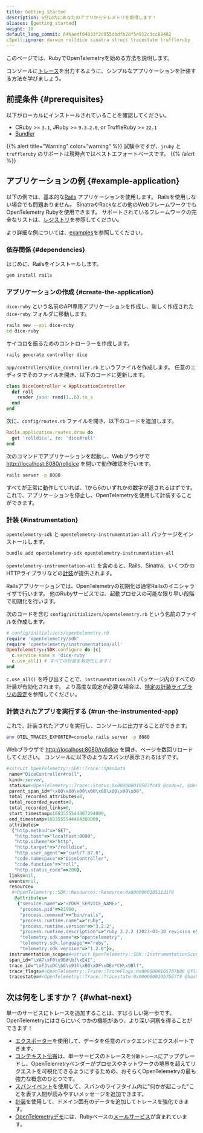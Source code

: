 ```yaml
---
title: Getting Started
description: 5分以内にあなたのアプリからテレメトリを取得します！
aliases: [getting_started]
weight: 10
default_lang_commit: 646aedf04033f2d955dbdfb20f5e912c3cc89482
cSpell:ignore: darwin rolldice sinatra struct tracestate truffleruby
---
```


このページでは、RubyでOpenTelemetryを始める方法を説明します。

コンソールに[トレース][traces]を出力するように、シンプルなアプリケーションを計装する方法を学びましょう。

## 前提条件 {#prerequisites}

以下がローカルにインストールされていることを確認してください。

- CRuby >= `3.1`, JRuby >= `9.3.2.0`, or TruffleRuby >= `22.1`
- [Bundler](https://bundler.io/)

{{% alert  title="Warning" color="warning" %}}
試験中ですが、`jruby` と `truffleruby` のサポートは現時点ではベストエフォートベースです。
{{% /alert %}}

## アプリケーションの例 {#example-application}

以下の例では、基本的な[Rails](https://rubyonrails.org/)
アプリケーションを使用します。
Railsを使用しない場合でも問題ありません。
SinatraやRackなどの他のWebフレームワークでもOpenTelemetry Rubyを使用できます。
サポートされているフレームワークの完全なリストは、[レジストリ](/ecosystem/registry/?component=instrumentation&language=ruby)を参照してください。

より詳細な例については、[examples](/docs/languages/ruby/examples/)を参照してください。

### 依存関係 {#dependencies}

はじめに、Railsをインストールします。

```sh
gem install rails
```

### アプリケーションの作成 {#create-the-application}

`dice-ruby` という名前のAPI専用アプリケーションを作成し、新しく作成された `dice-ruby` フォルダに移動します。

```sh
rails new --api dice-ruby
cd dice-ruby
```

サイコロを振るためのコントローラーを作成します。

```sh
rails generate controller dice
```

`app/controllers/dice_controller.rb` というファイルを作成します。
任意のエディタでそのファイルを開き、以下のコードに更新します。

```ruby
class DiceController < ApplicationController
  def roll
    render json: rand(1..6).to_s
  end
end
```

次に、`config/routes.rb` ファイルを開き、以下のコードを追加します。

```ruby
Rails.application.routes.draw do
  get 'rolldice', to: 'dice#roll'
end
```

次のコマンドでアプリケーションを起動し、Webブラウザで <http://localhost:8080/rolldice> を開いて動作確認を行います。

```sh
rails server -p 8080
```

すべてが正常に動作していれば、1から6のいずれかの数字が返されるはずです。
これで、アプリケーションを停止し、OpenTelemetryを使用して計装することができます。

### 計装 {#instrumentation}

`opentelemetry-sdk` と `opentelemetry-instrumentation-all` パッケージをインストールします。

```sh
bundle add opentelemetry-sdk opentelemetry-instrumentation-all
```

`opentelemetry-instrumentation-all` を含めると、Rails、Sinatra、いくつかのHTTPライブラリなどの[計装][instrumentations]が提供されます。

Railsアプリケーションでは、OpenTelemetryの初期化は通常Railsのイニシャライザで行います。
他のRubyサービスでは、起動プロセスの可能な限り早い段階で初期化を行います。

次のコードを含む `config/initializers/opentelemetry.rb` という名前のファイルを作成します。

```ruby
# config/initializers/opentelemetry.rb
require 'opentelemetry/sdk'
require 'opentelemetry/instrumentation/all'
OpenTelemetry::SDK.configure do |c|
  c.service_name = 'dice-ruby'
  c.use_all() # すべての計装を有効化します！
end
```

`c.use_all()` を呼び出すことで、`instrumentation/all` パッケージ内のすべての計装が有効化されます。
より高度な設定が必要な場合は、[特定の計装ライブラリの設定][config]を参照してください。

### 計装されたアプリを実行する {#run-the-instrumented-app}

これで、計装されたアプリを実行し、コンソールに出力することができます。

```sh
env OTEL_TRACES_EXPORTER=console rails server -p 8080
```

Webブラウザで <http://localhost:8080/rolldice> を開き、ページを数回リロードしてください。
コンソールに以下のようなスパンが表示されるはずです。

```ruby
#<struct OpenTelemetry::SDK::Trace::SpanData
 name="DiceController#roll",
 kind=:server,
 status=#<OpenTelemetry::Trace::Status:0x000000010587fc48 @code=1, @description="">,
 parent_span_id="\x00\x00\x00\x00\x00\x00\x00\x00",
 total_recorded_attributes=8,
 total_recorded_events=0,
 total_recorded_links=0,
 start_timestamp=1683555544407294000,
 end_timestamp=1683555544464308000,
 attributes=
  {"http.method"=>"GET",
   "http.host"=>"localhost:8080",
   "http.scheme"=>"http",
   "http.target"=>"/rolldice",
   "http.user_agent"=>"curl/7.87.0",
   "code.namespace"=>"DiceController",
   "code.function"=>"roll",
   "http.status_code"=>200},
 links=nil,
 events=nil,
 resource=
  #<OpenTelemetry::SDK::Resources::Resource:0x000000010511d1f8
   @attributes=
    {"service.name"=>"<YOUR_SERVICE_NAME>",
     "process.pid"=>83900,
     "process.command"=>"bin/rails",
     "process.runtime.name"=>"ruby",
     "process.runtime.version"=>"3.2.2",
     "process.runtime.description"=>"ruby 3.2.2 (2023-03-30 revision e51014f9c0) [arm64-darwin22]",
     "telemetry.sdk.name"=>"opentelemetry",
     "telemetry.sdk.language"=>"ruby",
     "telemetry.sdk.version"=>"1.2.0"}>,
 instrumentation_scope=#<struct OpenTelemetry::SDK::InstrumentationScope name="OpenTelemetry::Instrumentation::Rack", version="0.23.0">,
 span_id="\xA7\xF0\x9B#\b[\xE4I",
 trace_id="\xF3\xDC\b8\x91h\xB0\xDF\xDEn*CH\x9Blf",
 trace_flags=#<OpenTelemetry::Trace::TraceFlags:0x00000001057b7b08 @flags=1>,
 tracestate=#<OpenTelemetry::Trace::Tracestate:0x00000001057b67f8 @hash={}>>
```

## 次は何をしますか？ {#what-next}

単一のサービスにトレースを追加することは、すばらしい第一歩です。
OpenTelemetryにはさらにいくつかの機能があり、より深い洞察を得ることができます！

- [エクスポーター][exporters]を使用して、データを任意のバックエンドにエクスポートできます。
- [コンテキスト伝搬][context propagation]は、単一サービスのトレースを`分散トレース`にアップグレードし、OpenTelemetryベンダーがプロセスやネットワークの境界を超えてリクエストを可視化できるようにするための、おそらくOpenTelemetryの最も強力な概念のひとつです。
- [スパンイベント][span events]を使用して、スパンのライフタイム内に"何かが起こった"ことを表す人間が読みやすいメッセージを追加できます。
- [計装][instrumentation]を使用して、ドメイン固有のデータを追加してトレースを強化できます。
- [OpenTelemetryデモ](/docs/demo/)には、Rubyベースの[メールサービス](/docs/demo/services/email/)が含まれています。

[traces]: /docs/concepts/signals/traces/
[instrumentations]: https://github.com/open-telemetry/opentelemetry-ruby-contrib/tree/main/instrumentation
[config]: ../libraries/#configuring-specific-instrumentation-libraries
[exporters]: ../exporters/
[context propagation]: ../instrumentation/#context-propagation
[instrumentation]: ../instrumentation/
[span events]: ../instrumentation/#add-span-events
